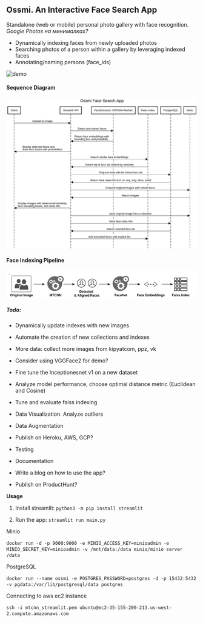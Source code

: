 ## Ossmi. An Interactive Face Search App

 Standalone (web or mobile) personal photo gallery with face recognition. 
_Google Photos на минималках?_

- Dynamically indexing faces from newly uploaded photos
- Searching photos of a person within a gallery by leveraging indexed faces
- Annotating/naming persons (face_ids)


![demo](data/ossmi-demo-2.gif)

#### Sequence Diagram
![](data/sequence-diagram.png)

#### Face Indexing Pipeline
![](data/design.png)

##### Todo:
* Dynamically update indexes with new images
* Automate the creation of new collections and indexes
* More data: collect more images from kipyatcom, ppz, vk
* Consider using VGGFace2 for demo?
* Fine tune the Inceptionesnet v1 on a new dataset
* Analyze model performance, choose optimal distance metric (Euclidean and Cosine)
* Tune and evaluate faiss indexing
* Data Visualization. Analyze outliers
* Data Augmentation


* Publish on Heroku, AWS, GCP? 
* Testing
* Documentation
* Write a blog on how to use the app?
* Publish on ProductHunt?

**Usage**
 
1. Install streamlit: `python3 -m pip install streamlit`

2. Run the app: `streamlit run main.py`


Minio

```
docker run -d -p 9000:9000 -e MINIO_ACCESS_KEY=minioadmin -e MINIO_SECRET_KEY=minioadmin -v /mnt/data:/data minio/minio server /data
```

PostgreSQL

```
docker run --name ossmi -e POSTGRES_PASSWORD=postgres -d -p 15432:5432 -v pgdata:/var/lib/postgresql/data postgres
```
Connecting to aws ec2 instance
```
ssh -i mtcnn_streamlit.pem ubuntu@ec2-35-155-200-213.us-west-2.compute.amazonaws.com
```